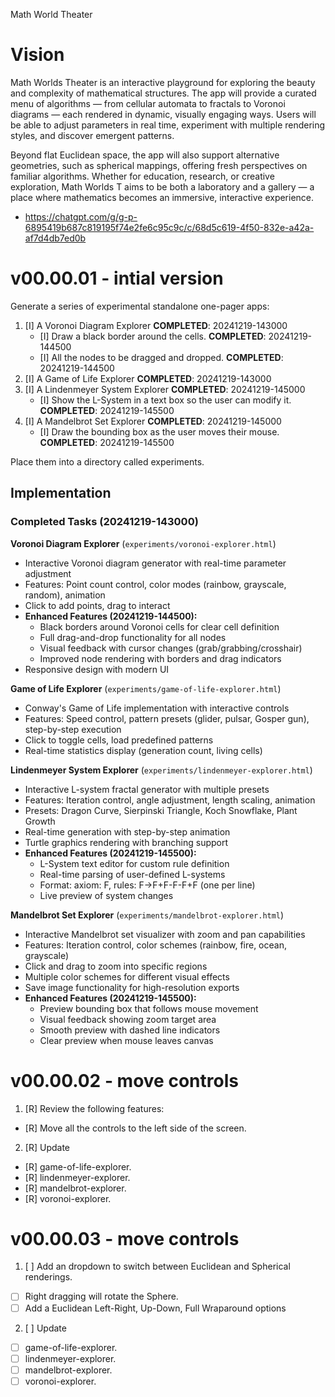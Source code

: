 Math World Theater

# Vision
Math Worlds Theater is an interactive playground for exploring the beauty and complexity of mathematical structures. The app will provide a curated menu of algorithms — from cellular automata to fractals to Voronoi diagrams — each rendered in dynamic, visually engaging ways. Users will be able to adjust parameters in real time, experiment with multiple rendering styles, and discover emergent patterns.

Beyond flat Euclidean space, the app will also support alternative geometries, such as spherical mappings, offering fresh perspectives on familiar algorithms. Whether for education, research, or creative exploration, Math Worlds T aims to be both a laboratory and a gallery — a place where mathematics becomes an immersive, interactive experience.


- https://chatgpt.com/g/g-p-6895419b687c819195f74e2fe6c95c9c/c/68d5c619-4f50-832e-a42a-af7d4db7ed0b

# v00.00.01 - intial version

Generate a series of experimental standalone one-pager apps:

1. [I] A Voronoi Diagram Explorer **COMPLETED**: 20241219-143000
   - [I] Draw a black border around the cells. **COMPLETED**: 20241219-144500
   - [I] All the nodes to be dragged and dropped. **COMPLETED**: 20241219-144500
2. [I] A Game of Life Explorer **COMPLETED**: 20241219-143000
3. [I] A Lindenmeyer System Explorer **COMPLETED**: 20241219-145000
   - [I] Show the L-System in a text box so the user can modify it. **COMPLETED**: 20241219-145500
4. [I] A Mandelbrot Set Explorer **COMPLETED**: 20241219-145000
   - [I] Draw the bounding box as the user moves their mouse. **COMPLETED**: 20241219-145500

Place them into a directory called experiments.

## Implementation

### Completed Tasks (20241219-143000)

**Voronoi Diagram Explorer** (`experiments/voronoi-explorer.html`)
- Interactive Voronoi diagram generator with real-time parameter adjustment
- Features: Point count control, color modes (rainbow, grayscale, random), animation
- Click to add points, drag to interact
- **Enhanced Features (20241219-144500):**
  - Black borders around Voronoi cells for clear cell definition
  - Full drag-and-drop functionality for all nodes
  - Visual feedback with cursor changes (grab/grabbing/crosshair)
  - Improved node rendering with borders and drag indicators
- Responsive design with modern UI

**Game of Life Explorer** (`experiments/game-of-life-explorer.html`)
- Conway's Game of Life implementation with interactive controls
- Features: Speed control, pattern presets (glider, pulsar, Gosper gun), step-by-step execution
- Click to toggle cells, load predefined patterns
- Real-time statistics display (generation count, living cells)

**Lindenmeyer System Explorer** (`experiments/lindenmeyer-explorer.html`)
- Interactive L-system fractal generator with multiple presets
- Features: Iteration control, angle adjustment, length scaling, animation
- Presets: Dragon Curve, Sierpinski Triangle, Koch Snowflake, Plant Growth
- Real-time generation with step-by-step animation
- Turtle graphics rendering with branching support
- **Enhanced Features (20241219-145500):**
  - L-System text editor for custom rule definition
  - Real-time parsing of user-defined L-systems
  - Format: axiom: F, rules: F→F+F-F-F+F (one per line)
  - Live preview of system changes

**Mandelbrot Set Explorer** (`experiments/mandelbrot-explorer.html`)
- Interactive Mandelbrot set visualizer with zoom and pan capabilities
- Features: Iteration control, color schemes (rainbow, fire, ocean, grayscale)
- Click and drag to zoom into specific regions
- Multiple color schemes for different visual effects
- Save image functionality for high-resolution exports
- **Enhanced Features (20241219-145500):**
  - Preview bounding box that follows mouse movement
  - Visual feedback showing zoom target area
  - Smooth preview with dashed line indicators
  - Clear preview when mouse leaves canvas

# v00.00.02 - move controls
1. [R] Review the following features:
  - [R] Move all the controls to the left side of the screen.
2. [R] Update
  - [R] game-of-life-explorer.
  - [R] lindenmeyer-explorer.
  - [R] mandelbrot-explorer.
  - [R] voronoi-explorer.


# v00.00.03 - move controls
1. [ ] Add an dropdown to switch between Euclidean and Spherical renderings.
  - [ ] Right dragging will rotate the Sphere.
  - [ ] Add a Euclidean Left-Right, Up-Down, Full Wraparound options
2. [ ] Update
  - [ ] game-of-life-explorer.
  - [ ] lindenmeyer-explorer.
  - [ ] mandelbrot-explorer.
  - [ ] voronoi-explorer.
